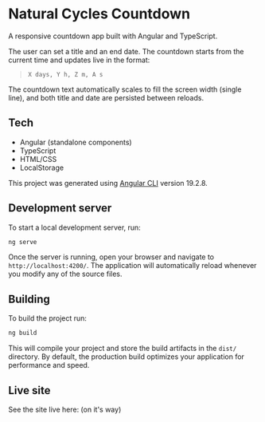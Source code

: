 # Natural Cycles Countdown

A responsive countdown app built with Angular and TypeScript.

The user can set a title and an end date. The countdown starts from the current time and updates live in the format:

> `X days, Y h, Z m, A s`

The countdown text automatically scales to fill the screen width (single line), and both title and date are persisted between reloads.

## Tech

- Angular (standalone components)
- TypeScript
- HTML/CSS
- LocalStorage

This project was generated using [Angular CLI](https://github.com/angular/angular-cli) version 19.2.8.

## Development server

To start a local development server, run:

```bash
ng serve
```

Once the server is running, open your browser and navigate to `http://localhost:4200/`. The application will automatically reload whenever you modify any of the source files.


## Building

To build the project run:

```bash
ng build
```

This will compile your project and store the build artifacts in the `dist/` directory. By default, the production build optimizes your application for performance and speed.

## Live site

See the site live here: (on it's way)
